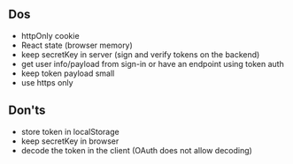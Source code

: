 ## Dos

- httpOnly cookie
- React state (browser memory)
- keep secretKey in server (sign and verify tokens on the backend)
- get user info/payload from sign-in or have an endpoint using token auth
- keep token payload small
- use https only

## Don'ts

- store token in localStorage
- keep secretKey in browser
- decode the token in the client (OAuth does not allow decoding)
